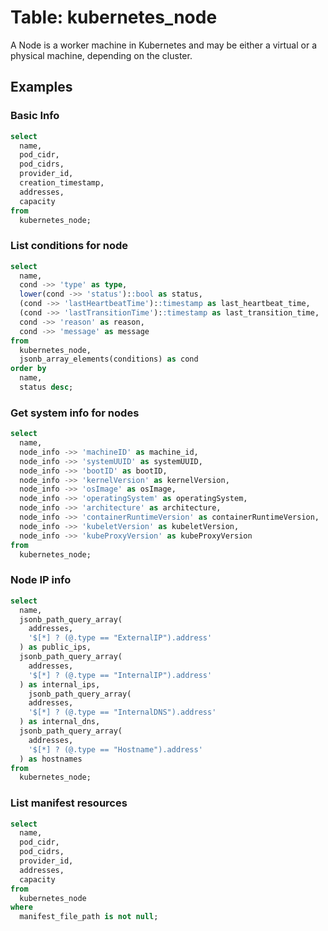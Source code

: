 # Table: kubernetes_node

A Node is a worker machine in Kubernetes and may be either a virtual or a physical machine, depending on the cluster.

## Examples

### Basic Info

```sql
select
  name,
  pod_cidr,
  pod_cidrs,
  provider_id,
  creation_timestamp,
  addresses,
  capacity
from
  kubernetes_node;
```

### List conditions for node

```sql
select
  name,
  cond ->> 'type' as type,
  lower(cond ->> 'status')::bool as status,
  (cond ->> 'lastHeartbeatTime')::timestamp as last_heartbeat_time,
  (cond ->> 'lastTransitionTime')::timestamp as last_transition_time,
  cond ->> 'reason' as reason,
  cond ->> 'message' as message
from
  kubernetes_node,
  jsonb_array_elements(conditions) as cond
order by
  name,
  status desc;
```

### Get system info for nodes

```sql
select
  name,
  node_info ->> 'machineID' as machine_id,
  node_info ->> 'systemUUID' as systemUUID,
  node_info ->> 'bootID' as bootID,
  node_info ->> 'kernelVersion' as kernelVersion,
  node_info ->> 'osImage' as osImage,
  node_info ->> 'operatingSystem' as operatingSystem,
  node_info ->> 'architecture' as architecture,
  node_info ->> 'containerRuntimeVersion' as containerRuntimeVersion,
  node_info ->> 'kubeletVersion' as kubeletVersion,
  node_info ->> 'kubeProxyVersion' as kubeProxyVersion
from
  kubernetes_node;
```

### Node IP info

```sql
select
  name,
  jsonb_path_query_array(
    addresses,
    '$[*] ? (@.type == "ExternalIP").address'
  ) as public_ips,
  jsonb_path_query_array(
    addresses,
    '$[*] ? (@.type == "InternalIP").address'
  ) as internal_ips,
    jsonb_path_query_array(
    addresses,
    '$[*] ? (@.type == "InternalDNS").address'
  ) as internal_dns,
  jsonb_path_query_array(
    addresses,
    '$[*] ? (@.type == "Hostname").address'
  ) as hostnames
from
  kubernetes_node;
```

### List manifest resources

```sql
select
  name,
  pod_cidr,
  pod_cidrs,
  provider_id,
  addresses,
  capacity
from
  kubernetes_node
where
  manifest_file_path is not null;
```
